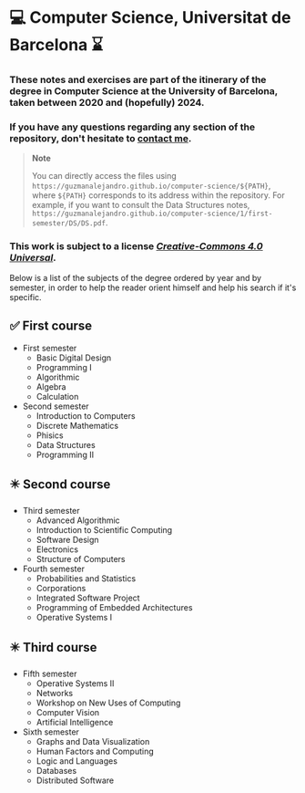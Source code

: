 # :computer: Computer Science, Universitat de Barcelona :hourglass:
### These notes and exercises are part of the itinerary of the degree in Computer Science at the University of Barcelona, taken between 2020 and (hopefully) 2024.
### If you have any questions regarding any section of the repository, don't hesitate to [contact me](alejandroguzman.dg@gmail.com).

> **Note**
> 
> You can directly access the files using `https://guzmanalejandro.github.io/computer-science/${PATH}`, where `${PATH}` corresponds to its address within the repository. For example, if you want to consult the Data Structures notes, `https://guzmanalejandro.github.io/computer-science/1/first-semester/DS/DS.pdf`.

### This work is subject to a license [*Creative-Commons 4.0 Universal*](https://creativecommons.org/licenses/by-nc-nd/4.0/deed.ca).

Below is a list of the subjects of the degree ordered by year and by semester, in order to help the reader orient himself and help his search if it's specific.

:white_check_mark: First course
 ---
- First semester
  - Basic Digital Design
  - Programming I
  - Algorithmic
  - Algebra
  - Calculation
- Second semester
  - Introduction to Computers
  - Discrete Mathematics
  - Phisics
  - Data Structures
  - Programming II

:eight_pointed_black_star: Second course
---
- Third semester
  - Advanced Algorithmic
  - Introduction to Scientific Computing
  - Software Design
  - Electronics
  - Structure of Computers
- Fourth semester
  - Probabilities and Statistics
  - Corporations
  - Integrated Software Project
  - Programming of Embedded Architectures
  - Operative Systems I

:eight_pointed_black_star: Third course
---
- Fifth semester
  - Operative Systems II
  - Networks
  - Workshop on New Uses of Computing
  - Computer Vision
  - Artificial Intelligence
- Sixth semester
  - Graphs and Data Visualization
  - Human Factors and Computing
  - Logic and Languages
  - Databases
  - Distributed Software
